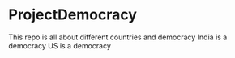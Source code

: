 # ProjectDemocracy
This repo is all about different countries and democracy
India is a democracy
US is a democracy